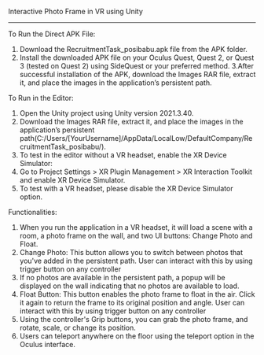 Interactive Photo Frame in VR using Unity
_________________________________________

To Run the Direct APK File:

  1. Download the RecruitmentTask_posibabu.apk file from the APK folder.
  2. Install the downloaded APK file on your Oculus Quest, Quest 2, or Quest 3 (tested on Quest 2) using SideQuest or your preferred method.
  3.After successful installation of the APK, download the Images RAR file, extract it, and place the images in the application’s persistent path.

To Run in the Editor:

  1. Open the Unity project using Unity version 2021.3.40.
  2. Download the Images RAR file, extract it, and place the images in the application’s persistent path(C:/Users/[YourUsername]/AppData/LocalLow/DefaultCompany/RecruitmentTask_posibabu/).
  3. To test in the editor without a VR headset, enable the XR Device Simulator:
  4. Go to Project Settings > XR Plugin Management > XR Interaction Toolkit and enable XR Device Simulator.
  5. To test with a VR headset, please disable the XR Device Simulator option.
     
Functionalities:

  1. When you run the application in a VR headset, it will load a scene with a room, a photo frame on the wall, and two UI buttons: Change Photo and Float.
  2. Change Photo: This button allows you to switch between photos that you've added in the persistent path. User can interact with this by using trigger button on any controller
  3. If no photos are available in the persistent path, a popup will be displayed on the wall indicating that no photos are available to load.
  4. Float Button: This button enables the photo frame to float in the air. Click it again to return the frame to its original position and angle. User can interact with this by using trigger button on any controller
  5. Using the controller's Grip buttons, you can grab the photo frame, and rotate, scale, or change its position.
  6. Users can teleport anywhere on the floor using the teleport option in the Oculus interface.
